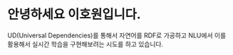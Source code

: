 # 안녕하세요 이호원입니다.
UD(Universal Dependencies)를 통해서
자연어를 RDF로 가공하고
NLU에서 이를 활용해서
실시간 학습을 구현해보려는 시도를 하고 있습니다.